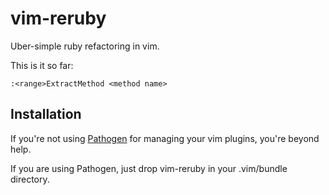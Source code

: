 vim-reruby
==========

Uber-simple ruby refactoring in vim.

This is it so far:

    :<range>ExtractMethod <method name>

Installation
------------

If you're not using [Pathogen](http://www.vim.org/scripts/script.php?script_id=2332)
for managing your vim plugins, you're beyond help.

If you are using Pathogen, just drop vim-reruby in your .vim/bundle directory.

